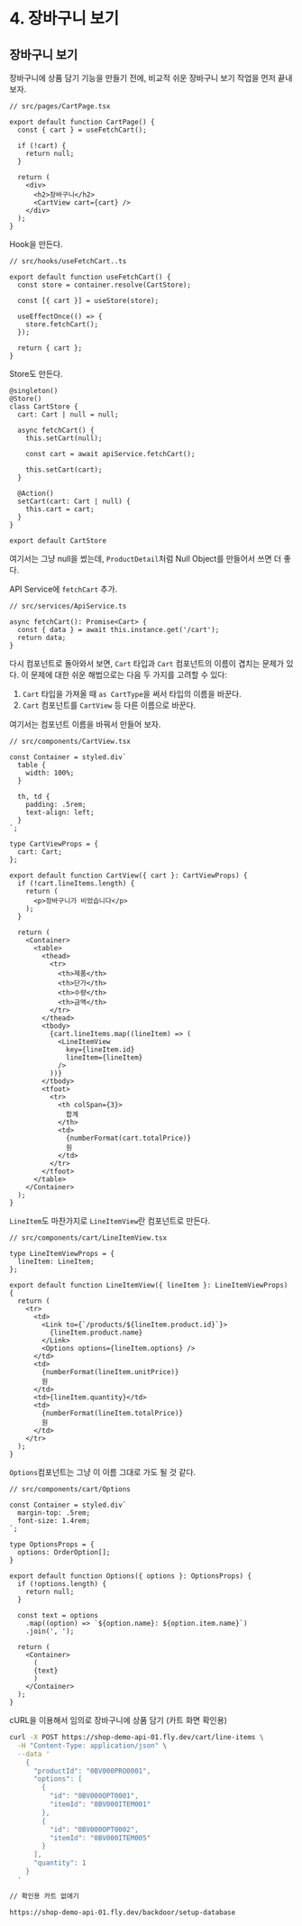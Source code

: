 # 4. 장바구니 보기

## 장바구니 보기

장바구니에 상품 담기 기능을 만들기 전에, 비교적 쉬운 장바구니 보기 작업을 먼저 끝내보자.

```tsx
// src/pages/CartPage.tsx

export default function CartPage() {
  const { cart } = useFetchCart();

  if (!cart) {
    return null;
  }

  return (
    <div>
      <h2>장바구니</h2>
      <CartView cart={cart} />
    </div>
  );
}
```

Hook을 만든다.

```tsx
// src/hooks/useFetchCart..ts

export default function useFetchCart() {
  const store = container.resolve(CartStore);

  const [{ cart }] = useStore(store);

  useEffectOnce(() => {
    store.fetchCart();
  });

  return { cart };
}
```

Store도 만든다.

```tsx
@singleton()
@Store()
class CartStore {
  cart: Cart | null = null;

  async fetchCart() {
    this.setCart(null);

    const cart = await apiService.fetchCart();

    this.setCart(cart);
  }

  @Action()
  setCart(cart: Cart | null) {
    this.cart = cart;
  }
}

export default CartStore
```

여기서는 그냥 null을 썼는데, `ProductDetail`처럼 Null Object를 만들어서 쓰면 더 좋다.

API Service에 `fetchCart` 추가.

```tsx
// src/services/ApiService.ts

async fetchCart(): Promise<Cart> {
  const { data } = await this.instance.get('/cart');
  return data;
}
```

다시 컴포넌트로 돌아와서 보면, `Cart` 타입과 `Cart` 컴포넌트의 이름이 겹치는 문제가 있다. 이 문제에 대한 쉬운 해법으로는 다음 두 가지를 고려할 수 있다:

1. `Cart` 타입을 가져올 때 `as CartType`을 써서 타입의 이름을 바꾼다.
2. `Cart` 컴포넌트를 `CartView` 등 다른 이름으로 바꾼다.

여기서는 컴포넌트 이름을 바꿔서 만들어 보자.

```tsx
// src/components/CartView.tsx

const Container = styled.div`
  table {
    width: 100%;
  }

  th, td {
    padding: .5rem;
    text-align: left;
  }
`;

type CartViewProps = {
  cart: Cart;
};

export default function CartView({ cart }: CartViewProps) {
  if (!cart.lineItems.length) {
    return (
      <p>장바구니가 비었습니다</p>
    );
  }

  return (
    <Container>
      <table>
        <thead>
          <tr>
            <th>제품</th>
            <th>단가</th>
            <th>수량</th>
            <th>금액</th>
          </tr>
        </thead>
        <tbody>
          {cart.lineItems.map((lineItem) => (
            <LineItemView
              key={lineItem.id}
              lineItem={lineItem}
            />
          ))}
        </tbody>
        <tfoot>
          <tr>
            <th colSpan={3}>
              합계
            </th>
            <td>
              {numberFormat(cart.totalPrice)}
              원
            </td>
          </tr>
        </tfoot>
      </table>
    </Container>
  );
}
```

`LineItem`도 마찬가지로 `LineItemView`란 컴포넌트로 만든다.

```tsx
// src/components/cart/LineItemView.tsx

type LineItemViewProps = {
  lineItem: LineItem;
};

export default function LineItemView({ lineItem }: LineItemViewProps) {
  return (
    <tr>
      <td>
        <Link to={`/products/${lineItem.product.id}`}>
          {lineItem.product.name}
        </Link>
        <Options options={lineItem.options} />
      </td>
      <td>
        {numberFormat(lineItem.unitPrice)}
        원
      </td>
      <td>{lineItem.quantity}</td>
      <td>
        {numberFormat(lineItem.totalPrice)}
        원
      </td>
    </tr>
  );
}
```

`Options`컴포넌트는 그냥 이 이름 그대로 가도 될 것 같다.

```tsx
// src/components/cart/Options

const Container = styled.div`
  margin-top: .5rem;
  font-size: 1.4rem;
`;

type OptionsProps = {
  options: OrderOption[];
}

export default function Options({ options }: OptionsProps) {
  if (!options.length) {
    return null;
  }

  const text = options
    .map((option) => `${option.name}: ${option.item.name}`)
    .join(', ');

  return (
    <Container>
      (
      {text}
      )
    </Container>
  );
}
```

cURL을 이용해서 임의로 장바구니에 상품 담기 (카트 화면 확인용)

```bash
curl -X POST https://shop-demo-api-01.fly.dev/cart/line-items \
  -H "Content-Type: application/json" \
  --data '
    {
      "productId": "0BV000PRO0001",
      "options": [
        {
          "id": "0BV000OPT0001",
          "itemId": "0BV000ITEM001"
        },
        {
          "id": "0BV000OPT0002",
          "itemId": "0BV000ITEM005"
        }
      ],
      "quantity": 1
    }
  '
```

```bash
// 확인용 카트 없애기

https://shop-demo-api-01.fly.dev/backdoor/setup-database
```
